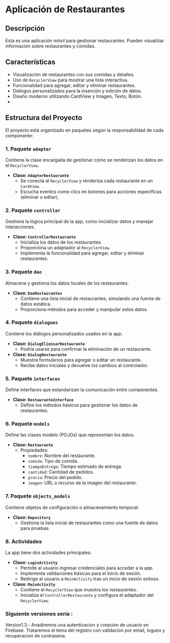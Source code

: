 # Aplicación de Restaurantes
## Descripción
Esta es una aplicación móvil para gestionar restaurantes. Pueden visualizar información sobre restaurantes y comidas.
## Características
- Visualización de restaurantes con sus comidas y detalles.
- Uso de `RecyclerView` para mostrar una lista interactiva.
- Funcionalidad para agregar, editar y eliminar restaurantes.
- Diálogos personalizados para la inserción y edición de datos.
- Diseño moderno utilizando CardView y Imagen, Texto, Botón.
- 
## **Estructura del Proyecto**
El proyecto está organizado en paquetes según la responsabilidad de cada componente:
### **1. Paquete `adapter`**
Contiene la clase encargada de gestionar cómo se renderizan los datos en el `RecyclerView`.
- **Clase: `AdapterRestaurante`**
  - Se conecta al `RecyclerView` y renderiza cada restaurante en un `CardView`.
  - Escucha eventos como clics en botones para acciones específicas (eliminar o editar).

### **2. Paquete `controller`**
Gestiona la lógica principal de la app, como inicializar datos y manejar interacciones.
- **Clase: `ControllerRestaurante`**
  - Inicializa los datos de los restaurantes.
  - Proporciona un adaptador al `RecyclerView`.
  - Implementa la funcionalidad para agregar, editar y eliminar restaurantes.

### **3. Paquete `dao`**
Almacena y gestiona los datos locales de los restaurantes.
- **Clase: `DaoRestaurantes`**
  - Contiene una lista inicial de restaurantes, simulando una fuente de datos estática.
  - Proporciona métodos para acceder y manipular estos datos.

### **4. Paquete `dialogues`**
Contiene los diálogos personalizados usados en la app.
- **Clase: `DialogEliminarRestaurante`**
  - Podría usarse para confirmar la eliminación de un restaurante.
- **Clase: `DialogRestaurante`**
  - Muestra formularios para agregar o editar un restaurante.
  - Recibe datos iniciales y devuelve los cambios al controlador.

### **5. Paquete `interfaces`**
Define interfaces que estandarizan la comunicación entre componentes.
- **Clase: `RestauranteInterface`**
  - Define los métodos básicos para gestionar los datos de restaurantes.

### **6. Paquete `models`**
Define las clases modelo (POJOs) que representan los datos.
- **Clase: `Restaurante`**
  - Propiedades:
    - `nombre`: Nombre del restaurante.
    - `comida`: Tipo de comida.
    - `tiempoEntrega`: Tiempo estimado de entrega.
    - `cantidad`: Cantidad de pedidos.
    - `precio`: Precio del pedido.
    - `imagen`: URL o recurso de la imagen del restaurante.

### **7. Paquete `objects_models`**
Contiene objetos de configuración o almacenamiento temporal.
- **Clase: `Repository`**
  - Gestiona la lista inicial de restaurantes como una fuente de datos para pruebas.

### **8. Actividades**
La app tiene dos actividades principales:
- **Clase: `LoginActivity`**
  - Permite al usuario ingresar credenciales para acceder a la app.
  - Implementa validaciones básicas para el inicio de sesión.
  - Redirige al usuario a `MainActivity` tras un inicio de sesión exitoso.
- **Clase: `MainActivity`**
  - Contiene el `RecyclerView` que muestra los restaurantes.
  - Inicializa el `ControllerRestaurante` y configura el adaptador del `RecyclerView`.

### Siguiente versiones sería : 
Version1.3.- Anadiremos una autenticacion y creacion de usuario en Firebase. Trataremos el tema del registro con validacion por email, logueo y recuperacion de contrasena.
